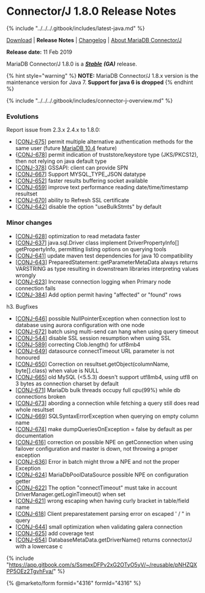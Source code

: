 # Connector/J 1.8.0 Release Notes

{% include "../../../.gitbook/includes/latest-java.md" %}

[Download](https://mariadb.com/downloads/?showall=1\&tab=connectors) | **Release Notes** | [Changelog](../changelogs/1.8/1.8.0.md) | [About MariaDB Connector/J](https://app.gitbook.com/s/CjGYMsT2MVP4nd3IyW2L/mariadb-connector-j/about-mariadb-connector-j)

**Release date:** 11 Feb 2019

MariaDB Connector/J 1.8.0 is a [_**Stable**_](../../../community-server/about/release-criteria.md) _**(GA)**_ release.

{% hint style="warning" %}
**NOTE:** MariaDB Connector/J 1.8.x version is the maintenance version for Java 7. **Support for java 6 is dropped**
{% endhint %}

{% include "../../../.gitbook/includes/connector-j-overview.md" %}

### Evolutions

Report issue from 2.3.x 2.4.x to 1.8.0:

* \[[CONJ-675](https://jira.mariadb.org/browse/CONJ-675)] permit multiple alternative authentication methods for the same user (future [MariaDB 10.4](https://github.com/mariadb-corporation/docs-server/blob/test/release-notes/connectors/java/mariadb-connector-j-18-release-notes/broken-reference/README.md) feature)
* {[CONJ-678](https://jira.mariadb.org/browse/CONJ-678)] permit indication of truststore/keystore type (JKS/PKCS12), then not relying on java default type
* \[[CONJ-378](https://jira.mariadb.org/browse/CONJ-378)] GSSAPI: client can provide SPN
* \[[CONJ-667](https://jira.mariadb.org/browse/CONJ-667)] Support MYSQL\_TYPE\_JSON datatype
* \[[CONJ-652](https://jira.mariadb.org/browse/CONJ-652)] faster results buffering socket available
* \[[CONJ-659](https://jira.mariadb.org/browse/CONJ-659)] improve text performance reading date/time/timestamp resultset
* \[[CONJ-670](https://jira.mariadb.org/browse/CONJ-670)] ability to Refresh SSL certificate
* \[[CONJ-642](https://jira.mariadb.org/browse/CONJ-642)] disable the option "useBulkStmts" by default

### Minor changes

* \[[CONJ-628](https://jira.mariadb.org/browse/CONJ-628)] optimization to read metadata faster
* \[[CONJ-637](https://jira.mariadb.org/browse/CONJ-637)] java.sql.Driver class implement DriverPropertyInfo\[] getPropertyInfo, permitting listing options on querying tools
* \[[CONJ-641](https://jira.mariadb.org/browse/CONJ-641)] update maven test dependencies for java 10 compatibility
* \[[CONJ-643](https://jira.mariadb.org/browse/CONJ-643)] PreparedStatement::getParameterMetaData always returns VARSTRING as type resulting in downstream libraries interpreting values wrongly
* \[[CONJ-623](https://jira.mariadb.org/browse/CONJ-623)] Increase connection logging when Primary node connection fails
* \[[CONJ-384](https://jira.mariadb.org/browse/CONJ-384)] Add option permit having "affected" or "found" rows

h3. Bugfixes

* \[[CONJ-646](https://jira.mariadb.org/browse/CONJ-646)] possible NullPointerException when connection lost to database using aurora configuration with one node
* \[[CONJ-672](https://jira.mariadb.org/browse/CONJ-672)] batch using multi-send can hang when using query timeout
* \[[CONJ-544](https://jira.mariadb.org/browse/CONJ-544)] disable SSL session resumption when using SSL
* \[[CONJ-589](https://jira.mariadb.org/browse/CONJ-589)] correcting Clob.length() for utf8mb4
* \[[CONJ-649](https://jira.mariadb.org/browse/CONJ-649)] datasource connectTimeout URL parameter is not honoured
* \[[CONJ-650](https://jira.mariadb.org/browse/CONJ-650)] Correction on resultset.getObject(columnName, byte\[].class) when value is NULL
* \[[CONJ-665](https://jira.mariadb.org/browse/CONJ-665)] old MySQL (<5.5.3) doesn't support utf8mb4, using utf8 on 3 bytes as connection charset by default
* \[[CONJ-671](https://jira.mariadb.org/browse/CONJ-671)] MariaDb bulk threads occupy full cpu(99%) while db connections broken
* \[[CONJ-673](https://jira.mariadb.org/browse/CONJ-673)] abording a connection while fetching a query still does read whole resultset
* \[[CONJ-669](https://jira.mariadb.org/browse/CONJ-669)] SQLSyntaxErrorException when querying on empty column name
* \[[CONJ-674](https://jira.mariadb.org/browse/CONJ-674)] make dumpQueriesOnException = false by default as per documentation
* \[[CONJ-616](https://jira.mariadb.org/browse/CONJ-616)] correction on possible NPE on getConnection when using failover configuration and master is down, not throwing a proper exception
* \[[CONJ-636](https://jira.mariadb.org/browse/CONJ-636)] Error in batch might throw a NPE and not the proper Exception
* \[[CONJ-624](https://jira.mariadb.org/browse/CONJ-624)] MariaDbPoolDataSource possible NPE on configuration getter
* \[[CONJ-622](https://jira.mariadb.org/browse/CONJ-622)] The option "connectTimeout" must take in account DriverManager.getLoginTimeout() when set
* \[[CONJ-621](https://jira.mariadb.org/browse/CONJ-621)] wrong escaping when having curly bracket in table/field name
* \[[CONJ-618](https://jira.mariadb.org/browse/CONJ-618)] Client preparestatement parsing error on escaped ' / " in query
* \[[CONJ-644](https://jira.mariadb.org/browse/CONJ-644)] small optimization when validating galera connection
* \[[CONJ-625](https://jira.mariadb.org/browse/CONJ-625)] add coverage test
* \[[CONJ-654](https://jira.mariadb.org/browse/CONJ-654)] DatabaseMetaData.getDriverName() returns connector/J with a lowercase c

{% include "https://app.gitbook.com/s/SsmexDFPv2xG2OTyO5yV/~/reusable/pNHZQXPP5OEz2TgvhFva/" %}

{% @marketo/form formid="4316" formId="4316" %}

